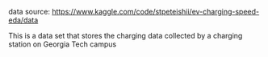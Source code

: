 data source:
https://www.kaggle.com/code/stpeteishii/ev-charging-speed-eda/data

This is a data set that stores the charging data collected by a charging station on Georgia Tech campus
